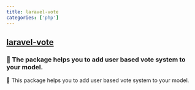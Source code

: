 ```yaml
---
title: laravel-vote
categories: ['php']
---
```

## [laravel-vote](https://github.com/jcc/laravel-vote)

### :tada: The package helps you to add user based vote system to your model.


:tada: This package helps you to add user based vote system to your model.
